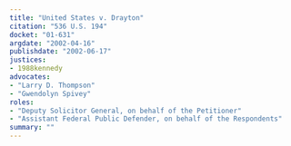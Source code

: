 ```yaml
---
title: "United States v. Drayton"
citation: "536 U.S. 194"
docket: "01-631"
argdate: "2002-04-16"
publishdate: "2002-06-17"
justices:
- 1988kennedy
advocates:
- "Larry D. Thompson"
- "Gwendolyn Spivey"
roles:
- "Deputy Solicitor General, on behalf of the Petitioner"
- "Assistant Federal Public Defender, on behalf of the Respondents"
summary: ""
---
```


